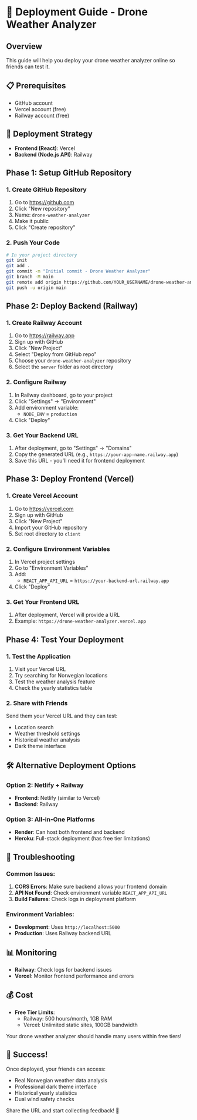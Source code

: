 # 🚀 Deployment Guide - Drone Weather Analyzer

## Overview
This guide will help you deploy your drone weather analyzer online so friends can test it.

## 📋 Prerequisites
- GitHub account
- Vercel account (free)
- Railway account (free)

## 🎯 Deployment Strategy
- **Frontend (React)**: Vercel
- **Backend (Node.js API)**: Railway

## Phase 1: Setup GitHub Repository

### 1. Create GitHub Repository
1. Go to https://github.com
2. Click "New repository"
3. Name: `drone-weather-analyzer`
4. Make it public
5. Click "Create repository"

### 2. Push Your Code
```bash
# In your project directory
git init
git add .
git commit -m "Initial commit - Drone Weather Analyzer"
git branch -M main
git remote add origin https://github.com/YOUR_USERNAME/drone-weather-analyzer.git
git push -u origin main
```

## Phase 2: Deploy Backend (Railway)

### 1. Create Railway Account
1. Go to https://railway.app
2. Sign up with GitHub
3. Click "New Project"
4. Select "Deploy from GitHub repo"
5. Choose your `drone-weather-analyzer` repository
6. Select the `server` folder as root directory

### 2. Configure Railway
1. In Railway dashboard, go to your project
2. Click "Settings" → "Environment"
3. Add environment variable:
   - `NODE_ENV` = `production`
4. Click "Deploy"

### 3. Get Your Backend URL
1. After deployment, go to "Settings" → "Domains"
2. Copy the generated URL (e.g., `https://your-app-name.railway.app`)
3. Save this URL - you'll need it for frontend deployment

## Phase 3: Deploy Frontend (Vercel)

### 1. Create Vercel Account
1. Go to https://vercel.com
2. Sign up with GitHub
3. Click "New Project"
4. Import your GitHub repository
5. Set root directory to `client`

### 2. Configure Environment Variables
1. In Vercel project settings
2. Go to "Environment Variables"
3. Add:
   - `REACT_APP_API_URL` = `https://your-backend-url.railway.app`
4. Click "Deploy"

### 3. Get Your Frontend URL
1. After deployment, Vercel will provide a URL
2. Example: `https://drone-weather-analyzer.vercel.app`

## Phase 4: Test Your Deployment

### 1. Test the Application
1. Visit your Vercel URL
2. Try searching for Norwegian locations
3. Test the weather analysis feature
4. Check the yearly statistics table

### 2. Share with Friends
Send them your Vercel URL and they can test:
- Location search
- Weather threshold settings
- Historical weather analysis
- Dark theme interface

## 🛠️ Alternative Deployment Options

### Option 2: Netlify + Railway
- **Frontend**: Netlify (similar to Vercel)
- **Backend**: Railway

### Option 3: All-in-One Platforms
- **Render**: Can host both frontend and backend
- **Heroku**: Full-stack deployment (has free tier limitations)

## 🔧 Troubleshooting

### Common Issues:
1. **CORS Errors**: Make sure backend allows your frontend domain
2. **API Not Found**: Check environment variable `REACT_APP_API_URL`
3. **Build Failures**: Check logs in deployment platform

### Environment Variables:
- **Development**: Uses `http://localhost:5000`
- **Production**: Uses Railway backend URL

## 📊 Monitoring
- **Railway**: Check logs for backend issues
- **Vercel**: Monitor frontend performance and errors

## 💰 Cost
- **Free Tier Limits**:
  - Railway: 500 hours/month, 1GB RAM
  - Vercel: Unlimited static sites, 100GB bandwidth

Your drone weather analyzer should handle many users within free tiers!

## 🎉 Success!
Once deployed, your friends can access:
- Real Norwegian weather data analysis
- Professional dark theme interface
- Historical yearly statistics
- Dual wind safety checks

Share the URL and start collecting feedback! 🌟

